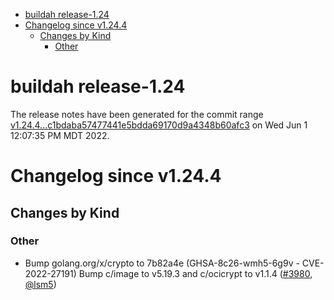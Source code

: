 - [buildah release-1.24](#buildah-release-124)
- [Changelog since v1.24.4](#changelog-since-v1244)
  - [Changes by Kind](#changes-by-kind)
    - [Other](#other)

# buildah release-1.24

The release notes have been generated for the commit range
[v1.24.4...c1bdaba57477441e5bdda69170d9a4348b60afc3](https://github.com/containers/buildah/compare/v1.24.4...c1bdaba57477441e5bdda69170d9a4348b60afc3) on Wed Jun  1 12:07:35 PM MDT 2022.

# Changelog since v1.24.4

## Changes by Kind

### Other
 - Bump golang.org/x/crypto to 7b82a4e (GHSA-8c26-wmh5-6g9v - CVE-2022-27191)
  Bump c/image to v5.19.3 and c/ocicrypt to v1.1.4 ([#3980](https://github.com/containers/buildah/pull/3980), [@lsm5](https://github.com/lsm5))